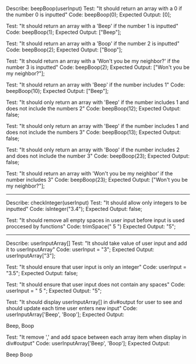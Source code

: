 Describe: beepBoop(userInput)
Test: "It should return an array with a 0 if the number 0 is inputted"
Code: beepBoop(0);
Expected Output: [0];

Test: "It should return an array with a 'Beep' if the number 1 is inputted"
Code: beepBoop(1);
Expected Output: ["Beep"];

Test: "It should return an array with a 'Boop' if the number 2 is inputted"
Code: beepBoop(2);
Expected Output: ["Boop"];

Test: "It should return an array with a 'Won't you be my neighbor?' if the number 3 is inputted"
Code: beepBoop(2);
Expected Output: ["Won't you be my neighbor?"];

Test: "It should return an array with 'Beep' if the number includes 1"
Code: beepBoop(10);
Expected Output: ["Beep"];

Test: "It should only return an array with 'Beep' if the number includes 1 and does not include the numbers 2"
Code: beepBoop(12);
Expected Output: false;

Test: "It should only return an array with 'Beep' if the number includes 1 and does not include the numbers 3"
Code: beepBoop(13);
Expected Output: false;

Test: "It should only return an array with 'Boop' if the number includes 2 and does not include the number 3"
Code: beepBoop(23);
Expected Output: false;

Test: "It should return an array with 'Won't you be my neighbor' if the number includes 3"
Code: beepBoop(23);
Expected Output: ["Won't you be my neighbor?"];



-------------------------------------------------------
Describe: checkInteger(userInput)
Test: "It should allow only integers to be inputted"
Code: isInteger("3.4");
Expected Output: false;

Test: "It should remove all empty spaces in user input before input is used proccesed by functions"
Code: trimSpace("    5   ")
Expected Output: "5";

-------------------------------------------------------
Describe: userInputArray[]
Test: "It should take value of user input and add it to userInputArray"
Code: userInput = "3";
Expected Output: userInputArray["3"];

Test: "It should ensure that user input is only an integer"
Code: userInput = "3.5";
Expected Output: false;

Test: "It should ensure that user input does not contain any spaces"
Code: userInput = "   5   ";
Expected Output: "5";

Test: "It should display userInputArray[] in div#output for user to see and should update each time user enters new input"
Code: userInputArray['Beep', 'Boop'];
Expected Output: <div id="output">Beep, Boop</div>

Test: "It remove ',' and add space between each array item when display in div#output"
Code: userInputArray['Beep', 'Boop'];
Expected Output: <div id="output">Beep Boop</div>